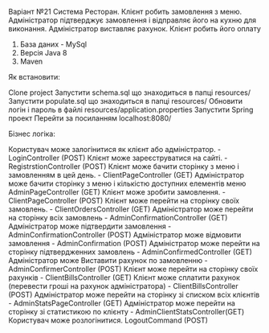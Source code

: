 Варіант №21
Система Ресторан. Клієнт робить замовлення з меню.
Адміністратор підтверджує замовлення і відправляє його на кухню для виконання.
Адміністратор виставляє рахунок. Клієнт робить його оплату

1. База даних  - MySql
2. Версія Java 8
3. Maven

Як встановити:

Clone project
Запустити schema.sql що знаходиться в папці resources/ 
Запустити populate.sql що знаходиться в папці resources/ 
Обновити логін і пароль в файлі resources/application.properties
Запустити Spring проект
Перейти за посиланням localhost:8080/

Бізнес логіка:

Користувач може залогінитися як клієнт або адміністратор. - LoginController (POST)
Клієнт може зареєструватися на сайті. - RegistrstionController (POST)
Клієнт може бачити сторінку з меню і замовленням в цей день. - ClientPageController (GET)
Адміністратор може бачити сторінку з меню і кількістю доступних елементів меню AdminPageController (GET)
Клієнт може зробити замовлення. - ClientPageController (POST)
Клієнт може перейти на сторінку своїх замовлень. - ClientOrdersController (GET)
Адміністратор може перейти на сторінку всіх замовлень - AdminConfirmationController (GET)
Адміністратор може підтвердити замовлення - AdminConfirmationController (POST)
Адміністратор може відмовити замовлення - AdminConfirmation (POST)
Адміністратор може перейти на сторінку підтвердженних замовлень - AdminConfirmedController (GET)
Адміністратор може Виставити рахунок по замовленню - AdminConfirmerController (POST)
Клієнт може перейти на сторінку своїх рахунків - ClientBillsController (GET)
Клієнт може сплатити рахунок (перевести гроші на рахунок адміністратора) - ClientBillsController (POST)
Адміністратор може перейти на сторінку зі списком всіх клієнтів - AdminStatsPageController (GET) 
Адміністратор може перейти на сторінку зі статистикою по клієнту - AdminClientStatsController(GET) 
Користувач може розлогінитися. LogoutCommand (POST)